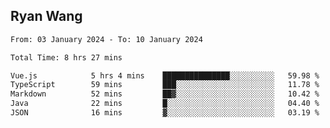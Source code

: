 ## Ryan Wang

<!--START_SECTION:waka-->

```txt
From: 03 January 2024 - To: 10 January 2024

Total Time: 8 hrs 27 mins

Vue.js            5 hrs 4 mins    ███████████████░░░░░░░░░░   59.98 %
TypeScript        59 mins         ███░░░░░░░░░░░░░░░░░░░░░░   11.78 %
Markdown          52 mins         ██▓░░░░░░░░░░░░░░░░░░░░░░   10.42 %
Java              22 mins         █░░░░░░░░░░░░░░░░░░░░░░░░   04.40 %
JSON              16 mins         ▓░░░░░░░░░░░░░░░░░░░░░░░░   03.19 %
```

<!--END_SECTION:waka-->
